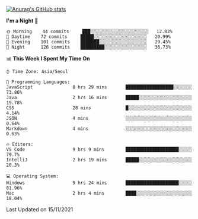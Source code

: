 
<!--
**BHyeonKim/BHyeonKim** is a ✨ _special_ ✨ repository because its `README.md` (this file) appears on your GitHub profile.

Here are some ideas to get you started:

- 🔭 I’m currently working on ...
- 🌱 I’m currently learning ...
- 👯 I’m looking to collaborate on ...
- 🤔 I’m looking for help with ...
- 💬 Ask me about ...
- 📫 How to reach me: ...
- 😄 Pronouns: ...
- ⚡ Fun fact: ...
-->
[![Anurag's GitHub stats](https://github-readme-stats.vercel.app/api?username=BHyeonKim&show_icons=true&theme=dark)
](https://github.com/anuraghazra/github-readme-stats)
<!--START_SECTION:waka-->
**I'm a Night 🦉** 

```text
🌞 Morning    44 commits     ███░░░░░░░░░░░░░░░░░░░░░░   12.83% 
🌆 Daytime    72 commits     █████░░░░░░░░░░░░░░░░░░░░   20.99% 
🌃 Evening    101 commits    ███████░░░░░░░░░░░░░░░░░░   29.45% 
🌙 Night      126 commits    █████████░░░░░░░░░░░░░░░░   36.73%

```


📊 **This Week I Spent My Time On** 

```text
⌚︎ Time Zone: Asia/Seoul

💬 Programming Languages: 
JavaScript               8 hrs 29 mins       ██████████████████░░░░░░░   73.86% 
Java                     2 hrs 16 mins       █████░░░░░░░░░░░░░░░░░░░░   19.78% 
CSS                      28 mins             █░░░░░░░░░░░░░░░░░░░░░░░░   4.14% 
JSON                     4 mins              ░░░░░░░░░░░░░░░░░░░░░░░░░   0.64% 
Markdown                 4 mins              ░░░░░░░░░░░░░░░░░░░░░░░░░   0.63%

🔥 Editors: 
VS Code                  9 hrs 9 mins        ████████████████████░░░░░   79.7% 
IntelliJ                 2 hrs 19 mins       █████░░░░░░░░░░░░░░░░░░░░   20.3%

💻 Operating System: 
Windows                  9 hrs 24 mins       ████████████████████░░░░░   81.96% 
Mac                      2 hrs 4 mins        ████░░░░░░░░░░░░░░░░░░░░░   18.04%

```


 Last Updated on 15/11/2021
<!--END_SECTION:waka-->

